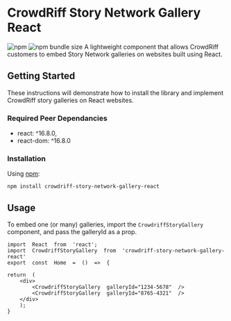 
# CrowdRiff Story Network Gallery React
![npm](https://img.shields.io/npm/v/crowdriff-story-network-gallery-react) ![npm bundle size](https://img.shields.io/bundlephobia/min/crowdriff-story-network-gallery-react)
A lightweight component that allows CrowdRiff customers to embed Story Network galleries on websites built using React.

## Getting Started

These instructions will demonstrate how to install the library and implement CrowdRiff story galleries on React websites.

### Required Peer Dependancies
- react: ^16.8.0,
- react-dom: ^16.8.0


### Installation

Using [npm](https://www.npmjs.com/):

```
npm install crowdriff-story-network-gallery-react
```

## Usage

To embed one (or many) galleries, import the `CrowdriffStoryGallery` component, and pass the galleryId as a prop.

```
import  React  from  'react';
import  CrowdriffStoryGallery  from  'crowdriff-story-network-gallery-react'
export  const  Home  =  ()  =>  {

return  (
	<div>
		<CrowdriffStoryGallery  galleryId="1234-5678"  />
		<CrowdriffStoryGallery  galleryId="8765-4321"  />
	</div>
	);
}
```